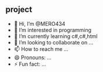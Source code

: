 ## project


- 👋 Hi, I’m @MERO434
- 👀 I’m interested in programming
- 🌱 I’m currently learning c#,c#,html
- 💞️ I’m looking to collaborate on ...
- 📫 How to reach me ...
- 😄 Pronouns: ...
- ⚡ Fun fact: ...

<!---
MERO434/MERO434 is a ✨ special ✨ repository because its `README.md` (this file) appears on your GitHub profile.
You can click the Preview link to take a look at your changes.
--->
